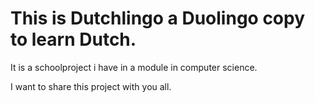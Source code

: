 <h1>This is Dutchlingo a Duolingo copy to learn Dutch.</h1>

It is a schoolproject i have in a module in computer science.

I want to share this project with you all.
